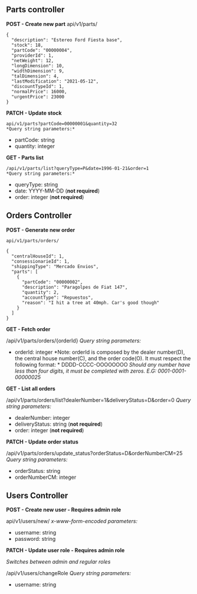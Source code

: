 
## Parts controller
**POST - Create new part**
	api/v1/parts/
```
{
  "description": "Estereo Ford Fiesta base",
  "stock": 18,
  "partCode": "00000004",
  "providerId": 1,
  "netWeight": 12,
  "longDimension": 10,
  "widthDimension": 9,
  "talDimension": 4,
  "lastModification": "2021-05-12",
  "discountTypeId": 1,
  "normalPrice": 16000,
  "urgentPrice": 23000
}
```

**PATCH - Update stock**

	api/v1/parts?partCode=00000001&quantity=32
	*Query string parameters:*
 - partCode: string
 - quantity: integer
 
 **GET - Parts list**

	/api/v1/parts/list?queryType=P&date=1996-01-21&order=1
	*Query string parameters:*
 - queryType: string
 - date: YYYY-MM-DD (**not required**)
 - order: integer (**not required**)

## Orders Controller

**POST - Generate new order**

	api/v1/parts/orders/
```
{
  "centralHouseId": 1,
  "consessionarieId": 1,
  "shippingType": "Mercado Envios",
  "parts": [
    {
      "partCode": "00000002",
      "description": "Paragolpes de Fiat 147",
      "quantity": 2,
      "accountType": "Repuestos",
      "reason": "I hit a tree at 40mph. Car's good though"
    }
  ]
}
```
  **GET - Fetch order**

​/api​/v1​/parts​/orders​/{orderId}
	*Query string parameters:*
 - orderId: integer 
*Note: orderId is composed by the dealer number(D), the central house number(C), and the order code(O). It must respect the following format: *
DDDD-CCCC-OOOOOOOO
*Should any number have less than four digits, it must be completed with zeros. E.G: 0001-0001-00000025*

**GET - List all orders**

/api/v1/parts/orders/list?dealerNumber=1&deliveryStatus=D&order=0
	*Query string parameters:*
 - dealerNumber: integer
 - deliveryStatus: string (**not required**)
 - order: integer (**not required**)

**PATCH - Update order status**

/api/v1/parts/orders/update_status?orderStatus=D&orderNumberCM=25
	*Query string parameters:*
 - orderStatus: string
 - orderNumberCM: integer



## Users Controller

**POST - Create new user - Requires admin role**

api/v1/users/new/
*x-www-form-encoded parameters:*
- username: string
- password: string

**PATCH - Update user role - Requires admin role**

_Switches between admin and regular roles_

/api/v1/users/changeRole
*Query string parameters:*
- username: string







